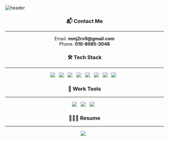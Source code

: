 ![header](https://capsule-render.vercel.app/api?type=Cylinder&color=76819C&height=180&section=header&text=Woody%20/%20YoungHoon&fontSize=80&fontColor=ffffff&animation=blinking)

<h3 align="center"><b>📬 Contact Me</b></h3>
<hr/>
<p align="center">
Email. <b>mmj2rv9@gmail.com</b> </br>
Phone. <b>010-8985-3048</b>
</p>

<h3 align="center"><b>🛠 Tech Stack</b></h3>
<hr/>
<p align="center">
<img src="https://img.shields.io/badge/HTML5-rgb(255, 128, 0)?style=flat&logo=html5&logoColor=white"/> &nbsp
<img src="https://img.shields.io/badge/CSS3-rgb(21, 114, 182)?style=flat&logo=CSS3&logoColor=white"/> &nbsp
<img src="https://img.shields.io/badge/JavaScript-rgb(247, 223, 30)?style=flat&logo=JavaScript&logoColor=white"/> &nbsp
<img src="https://img.shields.io/badge/React-rgb(97,218,215)?style=flat&logo=JavaScript&logoColor=white"/> &nbsp
<img src="https://img.shields.io/badge/TypeScript-rgb(49,120,198)?style=flat&logo=TypeScript&logoColor=white"/> &nbsp
<img src="https://img.shields.io/badge/Next.js-rgb(0,0,0)?style=flat&logo=Next.js&logoColor=white"/> &nbsp
<img src="https://img.shields.io/badge/Redux-rgb(118,74,188)?style=flat&logo=Redux&logoColor=white"/> &nbsp
<img src="https://img.shields.io/badge/styled-components-rgb(219,112,147)?style=flat&logo=styled-components&logoColor=white"/> &nbsp
</p>

<h3 align="center"><b>💬 Work Tools</b></h3>
<hr/>
<p align="center">
<img src="https://img.shields.io/badge/GitHub-rgb(24, 23, 23)?style=flat&logo=GitHub&logoColor=white"/> &nbsp
<img src="https://img.shields.io/badge/Slack-rgb(74, 21, 75)?style=flat&logo=Slack&logoColor=white"/> &nbsp
<img src="https://img.shields.io/badge/Figma-rgb(242, 78, 30)?style=flat&logo=Figma&logoColor=white"/> &nbsp
</p>

<h3 align="center"><b>🙋🏻‍♂️ Resume</b></h3>
<hr/>
<p align="center">
<a href="https://www.notion.so/7c2d02a24f5742688a90be2e18344f29?pvs=4"><img src="https://img.shields.io/badge/Notion-rgb(0,0,0)?style=flat&logo=Notion&logoColor=white"/></a> &nbsp
</p>
